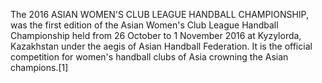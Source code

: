 The 2016 ASIAN WOMEN'S CLUB LEAGUE HANDBALL CHAMPIONSHIP, was the first edition of the Asian Women's Club League Handball Championship held from 26 October to 1 November 2016 at Kyzylorda, Kazakhstan under the aegis of Asian Handball Federation. It is the official competition for women's handball clubs of Asia crowning the Asian champions.[1]
